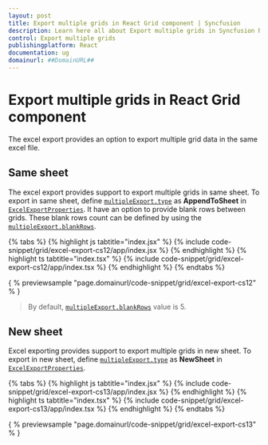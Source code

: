 ```yaml
---
layout: post
title: Export multiple grids in React Grid component | Syncfusion
description: Learn here all about Export multiple grids in Syncfusion React Grid component of Syncfusion Essential JS 2 and more.
control: Export multiple grids 
publishingplatform: React
documentation: ug
domainurl: ##DomainURL##
---
```


# Export multiple grids in React Grid component

The excel export provides an option to export multiple grid data in the same excel file.

## Same sheet

The excel export provides support to export multiple grids in same sheet.
To export in same sheet, define [`multipleExport.type`](https://ej2.syncfusion.com/angular/documentation/api/grid/multipleExport/#type) as **AppendToSheet** in [`ExcelExportProperties`](https://ej2.syncfusion.com/angular/documentation/api/grid/excelExportProperties/).
It have an option to provide blank rows between grids. These blank rows count can be defined by using the [`multipleExport.blankRows`](https://ej2.syncfusion.com/angular/documentation/api/grid/multipleExport/#blankrows).

{% tabs %}
{% highlight js tabtitle="index.jsx" %}
{% include code-snippet/grid/excel-export-cs12/app/index.jsx %}
{% endhighlight %}
{% highlight ts tabtitle="index.tsx" %}
{% include code-snippet/grid/excel-export-cs12/app/index.tsx %}
{% endhighlight %}
{% endtabs %}

{ % previewsample "page.domainurl/code-snippet/grid/excel-export-cs12" % }

>By default, [`multipleExport.blankRows`](https://ej2.syncfusion.com/angular/documentation/api/grid/multipleExport/#blankrows) value is 5.

## New sheet

Excel exporting provides support to export multiple grids in new sheet.
To export in new sheet, define  [`multipleExport.type`](https://ej2.syncfusion.com/angular/documentation/api/grid/multipleExport/#type) as **NewSheet** in [`ExcelExportProperties`](https://ej2.syncfusion.com/angular/documentation/api/grid/excelExportProperties/).

{% tabs %}
{% highlight js tabtitle="index.jsx" %}
{% include code-snippet/grid/excel-export-cs13/app/index.jsx %}
{% endhighlight %}
{% highlight ts tabtitle="index.tsx" %}
{% include code-snippet/grid/excel-export-cs13/app/index.tsx %}
{% endhighlight %}
{% endtabs %}

{ % previewsample "page.domainurl/code-snippet/grid/excel-export-cs13" % }